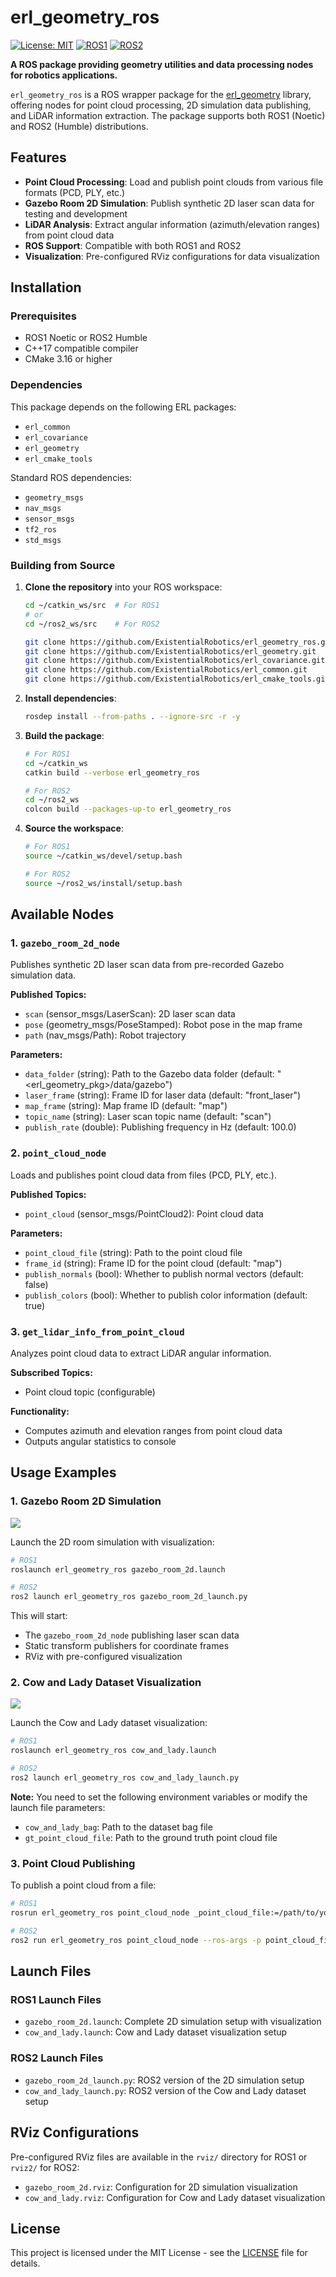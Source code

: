 # erl_geometry_ros

[![License: MIT](https://img.shields.io/badge/License-MIT-yellow.svg)](https://opensource.org/licenses/MIT)
[![ROS1](https://img.shields.io/badge/ROS1-noetic-blue)](http://wiki.ros.org/)
[![ROS2](https://img.shields.io/badge/ROS2-humble-blue)](https://docs.ros.org/)

**A ROS package providing geometry utilities and data processing nodes for robotics applications.**

`erl_geometry_ros` is a ROS wrapper package for the [erl_geometry](https://github.com/ExistentialRobotics/erl_geometry) library, offering nodes for point cloud processing, 2D simulation data publishing, and LiDAR information extraction. The package supports both ROS1 (Noetic) and ROS2 (Humble) distributions.

## Features

- **Point Cloud Processing**: Load and publish point clouds from various file formats (PCD, PLY, etc.)
- **Gazebo Room 2D Simulation**: Publish synthetic 2D laser scan data for testing and development
- **LiDAR Analysis**: Extract angular information (azimuth/elevation ranges) from point cloud data
- **ROS Support**: Compatible with both ROS1 and ROS2
- **Visualization**: Pre-configured RViz configurations for data visualization

## Installation

### Prerequisites

- ROS1 Noetic or ROS2 Humble
- C++17 compatible compiler
- CMake 3.16 or higher

### Dependencies

This package depends on the following ERL packages:
- `erl_common`
- `erl_covariance`
- `erl_geometry`
- `erl_cmake_tools`

Standard ROS dependencies:
- `geometry_msgs`
- `nav_msgs`
- `sensor_msgs`
- `tf2_ros`
- `std_msgs`

### Building from Source

1. **Clone the repository** into your ROS workspace:
   ```bash
   cd ~/catkin_ws/src  # For ROS1
   # or
   cd ~/ros2_ws/src    # For ROS2

   git clone https://github.com/ExistentialRobotics/erl_geometry_ros.git
   git clone https://github.com/ExistentialRobotics/erl_geometry.git
   git clone https://github.com/ExistentialRobotics/erl_covariance.git
   git clone https://github.com/ExistentialRobotics/erl_common.git
   git clone https://github.com/ExistentialRobotics/erl_cmake_tools.git
   ```

2. **Install dependencies**:
   ```bash
   rosdep install --from-paths . --ignore-src -r -y
   ```

3. **Build the package**:
   ```bash
   # For ROS1
   cd ~/catkin_ws
   catkin build --verbose erl_geometry_ros

   # For ROS2
   cd ~/ros2_ws
   colcon build --packages-up-to erl_geometry_ros
   ```

4. **Source the workspace**:
   ```bash
   # For ROS1
   source ~/catkin_ws/devel/setup.bash

   # For ROS2
   source ~/ros2_ws/install/setup.bash
   ```

## Available Nodes

### 1. `gazebo_room_2d_node`

Publishes synthetic 2D laser scan data from pre-recorded Gazebo simulation data.

**Published Topics:**
- `scan` (sensor_msgs/LaserScan): 2D laser scan data
- `pose` (geometry_msgs/PoseStamped): Robot pose in the map frame
- `path` (nav_msgs/Path): Robot trajectory

**Parameters:**
- `data_folder` (string): Path to the Gazebo data folder (default: "<erl_geometry_pkg>/data/gazebo")
- `laser_frame` (string): Frame ID for laser data (default: "front_laser")
- `map_frame` (string): Map frame ID (default: "map")
- `topic_name` (string): Laser scan topic name (default: "scan")
- `publish_rate` (double): Publishing frequency in Hz (default: 100.0)

### 2. `point_cloud_node`

Loads and publishes point cloud data from files (PCD, PLY, etc.).

**Published Topics:**
- `point_cloud` (sensor_msgs/PointCloud2): Point cloud data

**Parameters:**
- `point_cloud_file` (string): Path to the point cloud file
- `frame_id` (string): Frame ID for the point cloud (default: "map")
- `publish_normals` (bool): Whether to publish normal vectors (default: false)
- `publish_colors` (bool): Whether to publish color information (default: true)

### 3. `get_lidar_info_from_point_cloud`

Analyzes point cloud data to extract LiDAR angular information.

**Subscribed Topics:**
- Point cloud topic (configurable)

**Functionality:**
- Computes azimuth and elevation ranges from point cloud data
- Outputs angular statistics to console

## Usage Examples

### 1. Gazebo Room 2D Simulation

![](assets/gazebo_room_2d.png)

Launch the 2D room simulation with visualization:

```bash
# ROS1
roslaunch erl_geometry_ros gazebo_room_2d.launch

# ROS2
ros2 launch erl_geometry_ros gazebo_room_2d_launch.py
```

This will start:
- The `gazebo_room_2d_node` publishing laser scan data
- Static transform publishers for coordinate frames
- RViz with pre-configured visualization

### 2. Cow and Lady Dataset Visualization

![](assets/cow_and_lady.png)

Launch the Cow and Lady dataset visualization:

```bash
# ROS1
roslaunch erl_geometry_ros cow_and_lady.launch

# ROS2
ros2 launch erl_geometry_ros cow_and_lady_launch.py
```

**Note:** You need to set the following environment variables or modify the launch file parameters:
- `cow_and_lady_bag`: Path to the dataset bag file
- `gt_point_cloud_file`: Path to the ground truth point cloud file

### 3. Point Cloud Publishing

To publish a point cloud from a file:

```bash
# ROS1
rosrun erl_geometry_ros point_cloud_node _point_cloud_file:=/path/to/your/pointcloud.pcd _frame_id:=map

# ROS2
ros2 run erl_geometry_ros point_cloud_node --ros-args -p point_cloud_file:=/path/to/your/pointcloud.pcd -p frame_id:=map
```

## Launch Files

### ROS1 Launch Files
- `gazebo_room_2d.launch`: Complete 2D simulation setup with visualization
- `cow_and_lady.launch`: Cow and Lady dataset visualization setup

### ROS2 Launch Files
- `gazebo_room_2d_launch.py`: ROS2 version of the 2D simulation setup
- `cow_and_lady_launch.py`: ROS2 version of the Cow and Lady dataset setup

## RViz Configurations

Pre-configured RViz files are available in the `rviz/` directory for ROS1 or `rviz2/` for ROS2:
- `gazebo_room_2d.rviz`: Configuration for 2D simulation visualization
- `cow_and_lady.rviz`: Configuration for Cow and Lady dataset visualization

## License

This project is licensed under the MIT License - see the [LICENSE](LICENSE) file for details.

